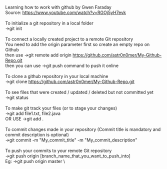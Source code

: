 Learning how to work with github by Gwen Faraday \
Source: https://www.youtube.com/watch?v=RGOj5yH7evk \
 \
To initialize a git repository in a local folder \
->git init \
 \
To connect a locally created project to a remote Git repository \
You need to add the origin parameter first so create an empty repo on Github \
then use ->git remote add origin https://github.com/astr0n0mer/My-Github-Repo.git \
then you can use ->git push command to push it online \
 \
To clone a github repository in your local machine \
->git clone https://github.com/astr0n0mer/My-Github-Repo.git \
 \
To see files that were created / updated / deleted but not committed yet \
->git status \
 \
To make git track your files (or to stage your changes) \
->git add file1.txt, file2.java \
OR USE ->git add . \
 \
To commit changes made in your repository (Commit title is mandatory and commit description is optional) \
->git commit -m "My_commit_title" -m "My_commit_description" \
 \
To push your commits to your remote Git repository \
->git push origin [branch_name_that_you_want_to_push_into] \
Eg: ->git push origin master \
